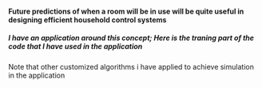 #### Future predictions of when a room will be in use will be quite useful in designing efficient household control systems
##### I have an application around this concept; Here is the traning part of the code that I have used in the application
Note that other customized algorithms i have applied to achieve simulation in the application
